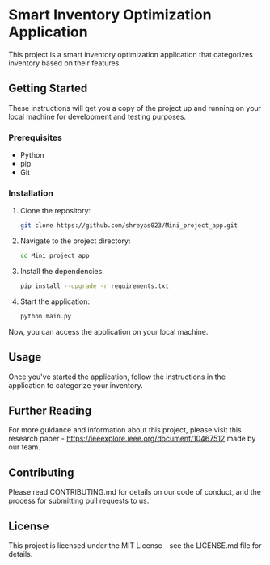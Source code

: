 # Smart Inventory Optimization Application

This project is a smart inventory optimization application that categorizes inventory based on their features. 

## Getting Started

These instructions will get you a copy of the project up and running on your local machine for development and testing purposes.

### Prerequisites

- Python
- pip
- Git

### Installation

1. Clone the repository:
    ```bash
    git clone https://github.com/shreyas023/Mini_project_app.git
    ```

2. Navigate to the project directory:
    ```bash
    cd Mini_project_app
    ```

3. Install the dependencies:
    ```bash
    pip install --upgrade -r requirements.txt
    ```

4. Start the application:
    ```bash
    python main.py
    ```

Now, you can access the application on your local machine.

## Usage

Once you've started the application, follow the instructions in the application to categorize your inventory.

## Further Reading

For more guidance and information about this project, please visit this research paper - https://ieeexplore.ieee.org/document/10467512 made by our team.

## Contributing

Please read CONTRIBUTING.md for details on our code of conduct, and the process for submitting pull requests to us.

## License

This project is licensed under the MIT License - see the LICENSE.md file for details.
